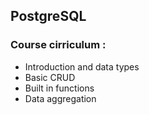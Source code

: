 ## PostgreSQL

### Course cirriculum :

- Introduction and data types
- Basic CRUD
- Built in functions
- Data aggregation
